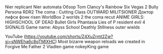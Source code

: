Nier replicant 
Nier automata 
Обзор Tom Clancy's Rainbow Six Vegas 2
Bully
Persona
RDR2
The coma : Cutting Class
OUTWARD
MILITSIONER
Доктор лифси фонк
risen
WorldBox
2 worlds 2
the coma recut
ANIME GIRLS: HIGHSCHOOL OF DEAD
Bullet Girls Phantasia
Lies of P
resident evil 4 
SIGNALIS
Game name: Abyss School
Deathly Stillness
outer wields

YouTube (https://youtube.com/shorts/Z4XuZrmt2Zw?si=sNWEha6c8qTMlXHC)
Most bizarre weapon reloads we created in Forgive Me Father 2
Vladlen game
nokeyKing game

